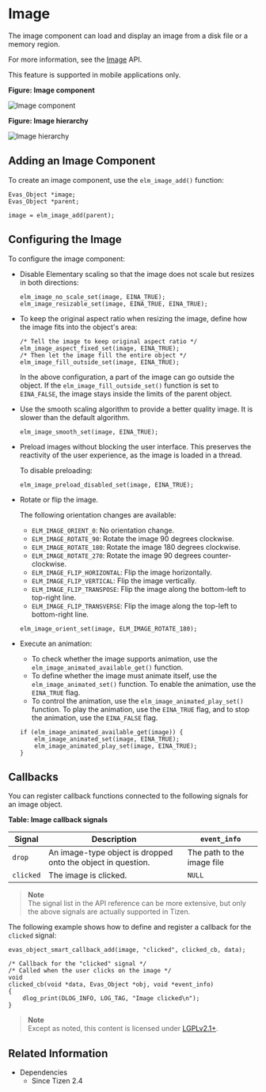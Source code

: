 # Image

The image component can load and display an image from a disk file or a memory region.

For more information, see the [Image](../../../../api/common/latest/group__Elm__Image.html) API.

This feature is supported in mobile applications only.

**Figure: Image component**

![Image component](./media/image.png)

**Figure: Image hierarchy**

![Image hierarchy](./media/image_tree.png)

## Adding an Image Component

To create an image component, use the `elm_image_add()` function:

```
Evas_Object *image;
Evas_Object *parent;

image = elm_image_add(parent);
```

## Configuring the Image

To configure the image component:

- Disable Elementary scaling so that the image does not scale but resizes in both directions:

  ```
  elm_image_no_scale_set(image, EINA_TRUE);
  elm_image_resizable_set(image, EINA_TRUE, EINA_TRUE);
  ```

- To keep the original aspect ratio when resizing the image, define how the image fits into the object's area:

  ```
  /* Tell the image to keep original aspect ratio */
  elm_image_aspect_fixed_set(image, EINA_TRUE);
  /* Then let the image fill the entire object */
  elm_image_fill_outside_set(image, EINA_TRUE);
  ```

  In the above configuration, a part of the image can go outside the object. If the `elm_image_fill_outside_set()` function is set to `EINA_FALSE`, the image stays inside the limits of the parent object.

- Use the smooth scaling algorithm to provide a better quality image. It is slower than the default algorithm.

  ```
  elm_image_smooth_set(image, EINA_TRUE);
  ```

- Preload images without blocking the user interface. This preserves the reactivity of the user experience, as the image is loaded in a thread.

  To disable preloading:

  ```
  elm_image_preload_disabled_set(image, EINA_TRUE);
  ```

- Rotate or flip the image.

  The following orientation changes are available:

  - `ELM_IMAGE_ORIENT_0`: No orientation change.
  - `ELM_IMAGE_ROTATE_90`: Rotate the image 90 degrees clockwise.
  - `ELM_IMAGE_ROTATE_180`: Rotate the image 180 degrees clockwise.
  - `ELM_IMAGE_ROTATE_270`: Rotate the image 90 degrees counter-clockwise.
  - `ELM_IMAGE_FLIP_HORIZONTAL`: Flip the image horizontally.
  - `ELM_IMAGE_FLIP_VERTICAL`: Flip the image vertically.
  - `ELM_IMAGE_FLIP_TRANSPOSE`: Flip the image along the bottom-left to top-right line.
  - `ELM_IMAGE_FLIP_TRANSVERSE`: Flip the image along the top-left to bottom-right line.

  ```
  elm_image_orient_set(image, ELM_IMAGE_ROTATE_180);
  ```

- Execute an animation:

  - To check whether the image supports animation, use the `elm_image_animated_available_get()` function.
  - To define whether the image must animate itself, use the `elm_image_animated_set()` function. To enable the animation, use the `EINA_TRUE` flag.
  - To control the animation, use the `elm_image_animated_play_set()` function. To play the animation, use the `EINA_TRUE` flag, and to stop the animation, use the `EINA_FALSE` flag.

  ```
  if (elm_image_animated_available_get(image)) {
      elm_image_animated_set(image, EINA_TRUE);
      elm_image_animated_play_set(image, EINA_TRUE);
  }
  ```

## Callbacks

You can register callback functions connected to the following signals for an image object.

**Table: Image callback signals**

| Signal    | Description                              | `event_info`               |
|---------|----------------------------------------|--------------------------|
| `drop`    | An image-type object is dropped onto the object in question. | The path to the image file |
| `clicked` | The image is clicked.                    | `NULL`                     |

> **Note**  
> The signal list in the API reference can be more extensive, but only the above signals are actually supported in Tizen.

The following example shows how to define and register a callback for the `clicked` signal:

```
evas_object_smart_callback_add(image, "clicked", clicked_cb, data);

/* Callback for the "clicked" signal */
/* Called when the user clicks on the image */
void
clicked_cb(void *data, Evas_Object *obj, void *event_info)
{
    dlog_print(DLOG_INFO, LOG_TAG, "Image clicked\n");
}
```

> **Note**  
> Except as noted, this content is licensed under [LGPLv2.1+](http://opensource.org/licenses/LGPL-2.1).

## Related Information
- Dependencies
  - Since Tizen 2.4
